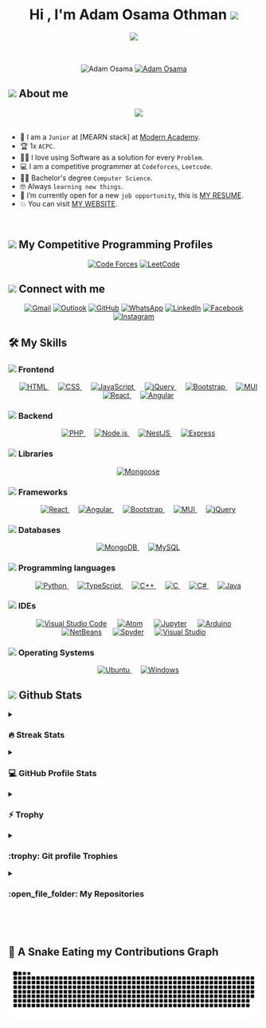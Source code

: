 
<h1 align="center">Hi , I'm Adam Osama Othman <img src="https://media.giphy.com/media/hvRJCLFzcasrR4ia7z/giphy.gif" width="35"></h1>

<p align="center">
  <a href="https://github.com/DenverCoder1/readme-typing-svg"><img src="https://readme-typing-svg.herokuapp.com?font=Time+New+Roman&color=%23C8BE25&size=25&center=true&vCenter=true&width=600&height=100&lines=MERN+Stack+Developer;Computer+Science+Student;Graduated+from+Modern+Academy;Competitive+Programmer;1x+ACPC;Received+Sponsorship+from+Orange+Digital+Center+for+Graduation+Project;Graduated+from+ITI+4-Months+MERN+Stack;Received+Excellent+in+Graduation+Project;Graduation+Project:+Predict+Air+Quality+and+Detect+Illness+in+Specific+Area;Always+Learning+New+Things"></a>
</p>

<br>

<p align="center"> 
	<img src="https://komarev.com/ghpvc/?username=adamosama9080&label=Profile%20views&color=0047AB&style=plastic?" alt="Adam Osama" height=25px, width=160px/> 
	<!---
		<a href = "https://commits.top/egypt.html" target="_blank">
			<img src="https://aktive.tk/egypt/7oSkaaa?color=red" alt="Most Active Users" target="_blank" height=25px, width=250px/> 
		</a>
	-->
	<a href = "https://commits.top/egypt.html" target="_blank">
		<img src="https://enfsgag3ayy6w9q.m.pipedream.net/&style=plastic" alt="Adam Osama" target="_blank" height=25px, width=250px/> 
	</a>

</p>

## <picture><img src = "https://github.com/7oSkaaa/7oSkaaa/blob/main/Images/about_me.gif?raw=true" width = 50px></picture> About me

<picture> <img align="right" src="https://github.com/7oSkaaa/7oSkaaa/blob/main/Images/Right_Side.gif?raw=true" width = 250px></picture>

<br><br>

- :school: I am a `Junior` at [MEARN stack] at [Modern Academy](https://mng.modern-academy.edu.eg/).
- :trophy: 1x `ACPC`.
- :technologist: I love using Software as a solution for every `Problem`.
- :computer: I am a competitive programmer at `Codeforces`, `Leetcode`.
- :student: Bachelor's degree `Computer Science`.
- :nerd_face: Always `learning new things`.
- :thinking: I’m currently open for a new `job opportunity`, this is [MY RESUME](https://csmodernacademyedu-my.sharepoint.com/:b:/g/personal/adam120000067_cs_modern-academy_edu_eg/EYx4arF5mNJDlyEDSn73tPYBHy9SKGe1gK3b2oPhAsVObw?e=wKWIRm).
- :boom: You can visit [MY WEBSITE](https://github.com/AdamOsama9080).
<br>



## <picture> <img src="https://github.com/7oSkaaa/7oSkaaa/blob/main/Images/competitive_programming_profile.png?raw=true" width=40> </picture> My Competitive Programming Profiles

<p align="center">
  <a href="https://codeforces.com/profile/adamosama9080"><img src="https://img.icons8.com/external-tal-revivo-shadow-tal-revivo/50/000000/external-codeforces-programming-competitions-and-contests-programming-community-logo-shadow-tal-revivo.png" alt="Code Forces"/></a>
	<a href="https://leetcode.com/7oSkaa/"><img src="https://img.icons8.com/external-tal-revivo-shadow-tal-revivo/50/000000/external-level-up-your-coding-skills-and-quickly-land-a-job-logo-shadow-tal-revivo.png" alt="LeetCode"/></a>
</p>

## <picture> <img src="https://github.com/7oSkaaa/7oSkaaa/blob/main/Images/Connect-with-me.gif?raw=true" width="100px"> </picture> Connect with me
<p align="center">
<a href="mailto:adamosama9080@gmail.com"><img src="https://img.shields.io/badge/gmail-%23EA4335.svg?style=plastic&logo=gmail&logoColor=white" alt="Gmail"/></a>
<a href="mailto:adamosama9080@outlook.com"><img src="https://img.shields.io/badge/outlook-%230078D4.svg?style=plastic&logo=microsoft-outlook&logoColor=white" alt="Outlook"/></a>
<a href="https://github.com/AdamOsama9080"><img src="https://img.shields.io/badge/github-%23181717.svg?style=plastic&logo=github&logoColor=white" alt="GitHub"/></a>
<a href="https://wa.me/0201112675750"><img src="https://img.shields.io/badge/whatsapp-%2325D366.svg?style=plastic&logo=whatsapp&logoColor=white" alt="WhatsApp"/></a>
<a href="https://www.linkedin.com/in/adamosama/"><img src="https://img.shields.io/badge/linkedin-%230A66C2.svg?style=plastic&logo=linkedin&logoColor=white" alt="LinkedIn"/></a>
<a href="https://www.facebook.com/adam.hamad.3348/"><img src="https://img.shields.io/badge/facebook-%231877F2.svg?style=plastic&logo=facebook&logoColor=white" alt="Facebook"/></a>
<a href="https://www.instagram.com/dooomaaa3/"><img src="https://img.shields.io/badge/instagram-%23E4405F.svg?style=plastic&logo=instagram&logoColor=white" alt="Instagram"/></a>

</p>

## 🛠️ My Skills

### <picture> <img src = "https://cdn.dribbble.com/users/320114/screenshots/2573716/media/e4f29b931ace5d8c9b6e65c34c3df38d.gif?raw=true" width = 50px>  </picture> Frontend

  <!-- <h3 align="center">Frontend</h3> -->
<p align="center">
  &emsp;
  <a href="https://developer.mozilla.org/en-US/docs/Web/HTML" target="_blank">
    <img alt="HTML" src="https://img.shields.io/badge/HTML%20-%23E34F26.svg?style=plastic&logo=html5&logoColor=white">
  </a>
  &emsp;
  <a href="https://developer.mozilla.org/en-US/docs/Web/CSS" target="_blank">
    <img alt="CSS" src="https://img.shields.io/badge/CSS%20-%231572B6.svg?style=plastic&logo=css3&logoColor=white">
  </a>
  &emsp;
  <a href="https://developer.mozilla.org/en-US/docs/Web/JavaScript" target="_blank">
    <img alt="JavaScript" src="https://img.shields.io/badge/JavaScript%20-%23F7DF1E.svg?style=plastic&logo=javascript&logoColor=black">
  </a>
  &emsp;
  <a href="https://jquery.com/" target="_blank">
    <img alt="jQuery" src="https://img.shields.io/badge/jQuery%20-%230769AD.svg?style=plastic&logo=jquery&logoColor=white">
  </a>
  &emsp;
  <a href="https://getbootstrap.com/" target="_blank">
    <img alt="Bootstrap" src="https://img.shields.io/badge/Bootstrap%20-%23563D7C.svg?style=plastic&logo=bootstrap&logoColor=white">
  </a>
  &emsp;
  <a href="https://mui.com/" target="_blank">
    <img alt="MUI" src="https://img.shields.io/badge/MUI-%230081CB.svg?style=plastic&logo=mui&logoColor=white">
  </a>
  &emsp;
  <a href="https://reactjs.org/" target="_blank">
    <img alt="React" src="https://img.shields.io/badge/React%20-%2320232a.svg?style=plastic&logo=react&logoColor=%2361DAFB">
  </a>
  &emsp;
  <a href="https://angular.io/" target="_blank">
    <img alt="Angular" src="https://img.shields.io/badge/Angular%20-%23DD0031.svg?style=plastic&logo=angular&logoColor=white">
  </a>
</p>


### <picture> <img src = "https://sagaratechnology.com/blog/wp-content/uploads/2021/07/The-Fundamentals-of-Front-End-and-Back-End-Development.gif?raw=true" width = 50px>  </picture> Backend
<!-- <h3 align="center">Backend</h3> -->
<p align="center">
  &emsp;
  <a href="https://www.php.net/" target="_blank">
    <img alt="PHP" src="https://img.shields.io/badge/PHP-%23777BB4.svg?style=plastic&logo=php&logoColor=white">
  </a>
  &emsp;
  <a href="https://nodejs.org/" target="_blank">
    <img alt="Node.js" src="https://img.shields.io/badge/Node.js%20-%23339933.svg?style=plastic&logo=node.js&logoColor=white">
  </a>
  &emsp;
  <a href="https://nestjs.com/" target="_blank">
    <img alt="NestJS" src="https://img.shields.io/badge/NestJS%20-%23E0234E.svg?style=plastic&logo=nestjs&logoColor=white">
  </a>
  &emsp;
  <a href="https://expressjs.com/" target="_blank">
    <img alt="Express" src="https://img.shields.io/badge/Express.js%20-%23404d59.svg?style=plastic&logo=express&logoColor=%2361DAFB">
  </a>
</p>

### <picture> <img src = "https://cdn.dribbble.com/users/320114/screenshots/2573716/media/e4f29b931ace5d8c9b6e65c34c3df38d.gif?raw=true" width = 50px>  </picture> Libraries
<p align="center">
  &emsp;
  <a href="https://mongoosejs.com/" target="_blank">
    <img alt="Mongoose" src="https://img.shields.io/badge/Mongoose%20-%23880000.svg?style=plastic&logo=mongoose&logoColor=white">
  </a>
</p>


### <picture> <img src = "https://res.cloudinary.com/rangle/image/upload/w_auto,q_auto,dpr_auto,f_auto/v1659119378/rangle.io/blogs/javascript-frameworks-the-year-of-convergence/feature-photo.gif?raw=true" width = 50px>  </picture> Frameworks
<p align="center">
  &emsp;
  <a href="https://reactjs.org/" target="_blank">
    <img alt="React" src="https://img.shields.io/badge/React%20-%2320232a.svg?style=plastic&logo=react&logoColor=%2361DAFB">
  </a>
  &emsp;
  <a href="https://angular.io/" target="_blank">
    <img alt="Angular" src="https://img.shields.io/badge/Angular%20-%23DD0031.svg?style=plastic&logo=angular&logoColor=white">
  </a>
  &emsp;
  <a href="https://getbootstrap.com/" target="_blank">
    <img alt="Bootstrap" src="https://img.shields.io/badge/Bootstrap%20-%23563D7C.svg?style=plastic&logo=bootstrap&logoColor=white">
  </a>
  &emsp;
  <a href="https://mui.com/" target="_blank">
    <img alt="MUI" src="https://img.shields.io/badge/MUI-%230081CB.svg?style=plastic&logo=mui&logoColor=white">
  </a>
  &emsp;
  <a href="https://jquery.com/" target="_blank">
    <img alt="jQuery" src="https://img.shields.io/badge/jQuery%20-%230769AD.svg?style=plastic&logo=jquery&logoColor=white">
  </a>
</p>

### <picture> <img src = "https://cdn.dribbble.com/users/24711/screenshots/3886002/media/cf7c84efc880bb82ca058f764833a073.gif?raw=true" width = 50px>  </picture> Databases
  <!-- <h3 align="center">Databases</h3> -->
<p align="center">
  &emsp;
  <a href="https://www.mongodb.com/" target="_blank">
    <img alt="MongoDB" src="https://img.shields.io/badge/MongoDB-%2347A248.svg?style=plastic&logo=mongodb&logoColor=white">
  </a>
  &emsp;
  <a href="https://www.mysql.com/" target="_blank">
    <img alt="MySQL" src="https://img.shields.io/badge/MySQL-%2300f.svg?style=plastic&logo=mysql&logoColor=white">
  </a>
</p>

### <picture> <img src = "https://github.com/7oSkaaa/7oSkaaa/blob/main/Images/Programming_Languages.gif?raw=true" width = 50px>  </picture> Programming languages
  <!-- <h3 align="center">Programming Languages</h3> -->
<p align="center">
  &emsp;
  <a href="https://www.python.org/" target="_blank">
    <img alt="Python" src="https://img.shields.io/badge/Python%20-%2314354C.svg?style=plastic&logo=python&logoColor=white">
  </a>
  &emsp;
  <a href="https://www.typescriptlang.org/" target="_blank">
    <img alt="TypeScript" src="https://img.shields.io/badge/TypeScript%20-%23007ACC.svg?style=plastic&logo=typescript&logoColor=white">
  </a>
  &emsp;
  <a href="https://www.w3schools.com/cpp/" target="_blank">
    <img alt="C++" src="https://img.shields.io/badge/C++%20-%2300599C.svg?style=plastic&logo=c%2B%2B&logoColor=white">
  </a>
  &emsp;
  <a href="https://www.cprogramming.com/" target="_blank">
    <img alt="C" src="https://img.shields.io/badge/C%20-%232370ED.svg?style=plastic&logo=c&logoColor=white">
  </a>
  &emsp;
  <a href="https://learn.microsoft.com/en-us/dotnet/csharp/" target="_blank">
    <img alt="C#" src="https://img.shields.io/badge/C%23%20-%23239120.svg?style=plastic&logo=c-sharp&logoColor=white">
  </a>
  &emsp;
  <a href="https://www.java.com" target="_blank">
    <img alt="Java" src="https://img.shields.io/badge/Java-%23007396.svg?style=plastic&logo=java&logoColor=white">
  </a>
</p>

### <picture> <img src="https://github.com/7oSkaaa/7oSkaaa/blob/main/Images/IDEs.gif?raw=true" width="50px"> </picture> IDEs

<p align="center">
  &emsp;
  <a href="#"><img alt="Visual Studio Code" src="https://img.shields.io/badge/Visual%20Studio%20Code-0078d7.svg?style=plastic&logo=visual-studio-code&logoColor=white"></a>
  &emsp;
  <a href="#"><img alt="Atom" src="https://img.shields.io/badge/atom-%2366595C.svg?&style=plastic&logo=atom&logoColor=white"></a>
  &emsp;
  <a href="#"><img alt="Jupyter" src="https://img.shields.io/badge/Jupyter-%23F37626.svg?&style=plastic&logo=jupyter&logoColor=white"></a>
  &emsp;
  <a href="#"><img alt="Arduino" src="https://img.shields.io/badge/Arduino-%2300979D.svg?&style=plastic&logo=arduino&logoColor=white"></a>
  &emsp;
  <a href="#"><img alt="NetBeans" src="https://img.shields.io/badge/NetBeans-%231B6AC6.svg?&style=plastic&logo=apache-netbeans-ide&logoColor=white"></a>
  &emsp;
  <a href="#"><img alt="Spyder" src="https://img.shields.io/badge/Spyder-%23FF0000.svg?&style=plastic&logo=spyder-ide&logoColor=white"></a>
  &emsp;
  <a href="#"><img alt="Visual Studio" src="https://img.shields.io/badge/Visual%20Studio-5C2D91.svg?style=plastic&logo=visual-studio&logoColor=white"></a>
</p>


### <picture> <img src = "https://github.com/7oSkaaa/7oSkaaa/raw/main/Images/OS.gif?raw=true" width = 50px>  </picture> Operating Systems
  <!-- <h3 align="center">Operating Systems</h3> -->
<p align="center">
  &emsp;
  <a href="https://ubuntu.com/" target="_blank">
    <img alt="Ubuntu" src="https://img.shields.io/badge/Ubuntu-%23E95420.svg?style=plastic&logo=ubuntu&logoColor=white">
  </a>
  &emsp;
  <a href="https://www.microsoft.com/en-us/windows" target="_blank">
    <img alt="Windows" src="https://img.shields.io/badge/Windows-%230078D6.svg?style=plastic&logo=windows&logoColor=white">
  </a>
</p>


## <picture> <img src = "https://github.com/7oSkaaa/7oSkaaa/blob/main/Images/Statistics.gif?raw=true" width = 50px>  </picture> Github Stats

<details><summary><h3> 🔥 Streak Stats</h3></summary>

<p align="center"><img src="https://github-readme-streak-stats.herokuapp.com/?user=adamosama9080&theme=tokyonight_duo" alt="adamosama9080" /></p>

</details>
  
<details><summary><h3>💻 GitHub Profile Stats</h3></summary>

----
	
<p align="center">
    <a href="https://github.com/anuraghazra/github-readme-stats">
	    <img alt="Adam's Github Stats" src="https://github-readme-stats.vercel.app/api?username=adamosama9080&show_icons=true&count_private=true&locale=en&theme=tokyonight&layout=compact" height="230px"/></a>
	  <img src="https://github-readme-stats.vercel.app/api/top-langs?username=adamosama9080&langs_count=10&show_icons=true&locale=en&theme=tokyonight" alt="adamosama9080" height="230px"/>
<br/>

  <b>Note:</b> Top languages is only a metric of the languages my public code consists of and doesn't reflect experience or skill level.
  </p>
</details>

<details>
  <summary><h3>⚡ Trophy</h3></summary>
  <p align="center">
    <img src="https://github-contributor-stats.vercel.app/api?username=adamosama9080&limit=5&theme=tokyonight&combine_all_yearly_contributions=true" alt="GitHub Contributor Stats" />
  </p>
</details>


<details>
  <summary><h3>:trophy: Git profile Trophies</h3></summary>

  ----

  <p align="center">
    <a href="https://github.com/ryo-ma/github-profile-trophy">
      <img src="https://github-profile-trophy.vercel.app/?username=adamosama9080&layout=compact&theme=tokyonight&column=4&margin-w=15&margin-h=15" alt="adamosama9080" />
    </a>
  </p>

  <!-- <p align="center">
    <a href="https://holopin.io/@adamosama9080">
      <img src="https://holopin.io/api/user/board?user=adamosama9080" alt="@Adam's Holopin board" />
    </a>
  </p> -->
</details>

<details><summary><h3> :open_file_folder: My Repositories </h3></summary>



<div>
  <p align="center">
	<a href="https://github.com/AdamOsama9080/Air-observer">
      		<img src="https://github-readme-stats.vercel.app/api/pin/?username=adamosama9080&repo=Air-observer&theme=tokyonight" alt="GitHub Stats" />
    	</a>
	<a href="https://github.com/AdamOsama9080/tours-and-travellers">
      		<img src="https://github-readme-stats.vercel.app/api/pin/?username=AdamOsama9080&repo=tours-and-travellers&theme=tokyonight" alt="GitHub Stats" />
    	</a>
    	<a href="https://github.com/AdamOsama9080/Event-Planning">
      		<img src="https://github-readme-stats.vercel.app/api/pin/?username=AdamOsama9080&repo=Event-Planning&theme=tokyonight" alt="GitHub Stats" />
    	</a>
    	<a href="https://github.com/AdamOsama9080/Furniture-E-Commerce">
      		<img src="https://github-readme-stats.vercel.app/api/pin/?username=AdamOsama9080&repo=Furniture-E-Commerce&theme=tokyonight" alt="GitHub Stats" />
    	</a>
    	<a href="https://github.com/AdamOsama9080/e-commerce">
      		<img src="https://github-readme-stats.vercel.app/api/pin/?username=AdamOsama9080&repo=e-commerce&theme=tokyonight" alt="GitHub Stats" />
    	</a>
	 <a href="https://github.com/AdamOsama9080/Pdf-Excel-Upload">
      		<img src="https://github-readme-stats.vercel.app/api/pin/?username=AdamOsama9080&repo=Pdf-Excel-Upload&theme=tokyonight" alt="GitHub Stats" />
    	</a>
	<a href="https://github.com/AdamOsama9080/API-take-sensor-reading-from-database">
      		<img src="https://github-readme-stats.vercel.app/api/pin/?username=AdamOsama9080&repo=API-take-sensor-reading-from-database&theme=tokyonight" alt="GitHub Stats" />
    	</a>
	<a href="https://github.com/AdamOsama9080/Movies-View">
      		<img src="https://github-readme-stats.vercel.app/api/pin/?username=AdamOsama9080&repo=Movies-View&theme=tokyonight" alt="GitHub Stats" />
    	</a>
	<a href="https://github.com/AdamOsama9080/json-server-furniture-project">
      		<img src="https://github-readme-stats.vercel.app/api/pin/?username=AdamOsama9080&repo=json-server-furniture-project&theme=tokyonight" alt="GitHub Stats" />
    	</a>
	<a href="https://github.com/AdamOsama9080/json-server-event-planning-tool">
      		<img src="https://github-readme-stats.vercel.app/api/pin/?username=AdamOsama9080&repo=json-server-event-planning-tool" alt="GitHub Stats" />
    	</a>
  <a href="https://github.com/AdamOsama9080/Tours-API-">
      		<img src="https://github-readme-stats.vercel.app/api/pin/?username=AdamOsama9080&repo=Tours-API-&theme=tokyonight" alt="GitHub Stats" />
    	</a>
	<a href="https://github.com/AdamOsama9080/apis">
      		<img src="https://github-readme-stats.vercel.app/api/pin/?username=AdamOsama9080&repo=apis&theme=tokyonight" alt="GitHub Stats" />
    	</a>
	<a href="https://github.com/AdamOsama9080/email-pdf">
      		<img src="https://github-readme-stats.vercel.app/api/pin/?username=AdamOsama9080&repo=email-pdf&theme=tokyonight" alt="GitHub Stats" />
    	</a>
	<a href="https://github.com/AdamOsama9080/Todo">
      		<img src="https://github-readme-stats.vercel.app/api/pin/?username=AdamOsama9080&repo=Todo&theme=tokyonight" alt="GitHub Stats" />
    	</a>
  <a href="https://github.com/AdamOsama9080/Chat-Room">
      		<img src="https://github-readme-stats.vercel.app/api/pin/?username=AdamOsama9080&repo=Chat-Room&theme=tokyonight" alt="GitHub Stats" />
    	</a>
	<a href="https://github.com/AdamOsama9080/Templet-One-Project">
      		<img src="https://github-readme-stats.vercel.app/api/pin/?username=AdamOsama9080&repo=Templet-One-Project&theme=tokyonight" alt="GitHub Stats" />
    	</a>
	<a href="https://github.com/AdamOsama9080/AdamOsama9080-">
      		<img src="https://github-readme-stats.vercel.app/api/pin/?username=AdamOsama9080&repo=AdamOsama9080-&theme=tokyonight" alt="GitHub Stats" />
    	</a>
		<!--<a href="https://github.com/7oSkaaa/vJudge-Board-Scrapper">
      		<img src="https://github-readme-stats.vercel.app/api/pin/?username=7oSkaaa&repo=vJudge-Board-Scrapper&theme=tokyonight" alt="GitHub Stats" />
    	</a>
	<a href="https://github.com/7oSkaaa/CP-Templates-Snippets">
      		<img src="https://github-readme-stats.vercel.app/api/pin/?username=7oSkaaa&repo=CP-Templates-Snippets&theme=tokyonight" alt="GitHub Stats" />
    	</a>
	<a href="https://github.com/7oSkaaa/Udemy-Website">
      		<img src="https://github-readme-stats.vercel.app/api/pin/?username=7oSkaaa&repo=Udemy-Website&theme=tokyonight" alt="GitHub Stats" />
    	</a> -->
  </p>
</div>
</details>

</br></br>
	
## 🐍 A Snake Eating my Contributions Graph

![snake gif](https://github.com/AdamOsama9080/AdamOsama9080/blob/output/github-contribution-grid-snake-dark.svg)
